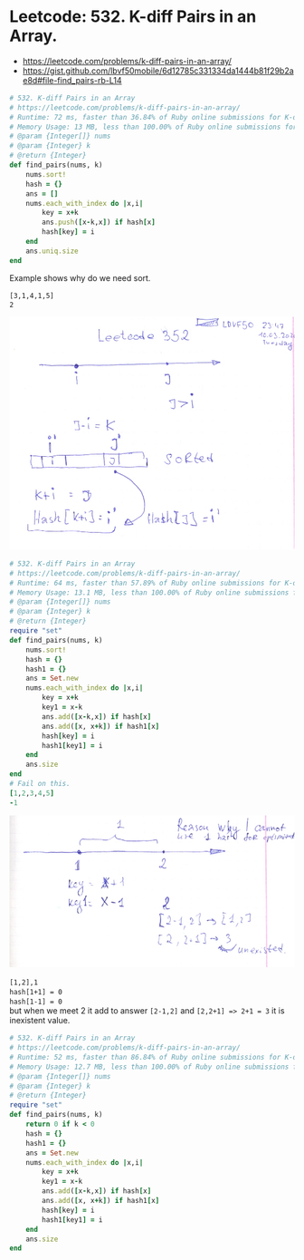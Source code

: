 # Leetcode: 532. K-diff Pairs in an Array.

- https://leetcode.com/problems/k-diff-pairs-in-an-array/
- https://gist.github.com/lbvf50mobile/6d12785c331334da1444b81f29b2ae8d#file-find_pairs-rb-L14

```Ruby
# 532. K-diff Pairs in an Array
# https://leetcode.com/problems/k-diff-pairs-in-an-array/
# Runtime: 72 ms, faster than 36.84% of Ruby online submissions for K-diff Pairs in an Array.
# Memory Usage: 13 MB, less than 100.00% of Ruby online submissions for K-diff Pairs in an Array.
# @param {Integer[]} nums
# @param {Integer} k
# @return {Integer}
def find_pairs(nums, k)
    nums.sort!
    hash = {}
    ans = []
    nums.each_with_index do |x,i|
        key = x+k
        ans.push([x-k,x]) if hash[x]
        hash[key] = i
    end
    ans.uniq.size
end
```
Example shows why do we need sort.
```
[3,1,4,1,5]
2
```
![base solution from small to big](base_solution.png)


```Ruby
# 532. K-diff Pairs in an Array
# https://leetcode.com/problems/k-diff-pairs-in-an-array/
# Runtime: 64 ms, faster than 57.89% of Ruby online submissions for K-diff Pairs in an Array.
# Memory Usage: 13.1 MB, less than 100.00% of Ruby online submissions for K-diff Pairs in an Array.
# @param {Integer[]} nums
# @param {Integer} k
# @return {Integer}
require "set"
def find_pairs(nums, k)
    nums.sort! 
    hash = {}
    hash1 = {}
    ans = Set.new
    nums.each_with_index do |x,i|
        key = x+k
        key1 = x-k
        ans.add([x-k,x]) if hash[x]
        ans.add([x, x+k]) if hash1[x]
        hash[key] = i
        hash1[key1] = i
    end
    ans.size
end
# Fail on this.
[1,2,3,4,5]
-1
```
![reason why I cannot to use 1 hash for small->big and big->small is because I will add inexisted value in the answers](reason.png)

`[1,2],1`  
`hash[1+1] = 0`  
`hash[1-1] = 0`  
but when we meet 2 it add to answer `[2-1,2]` and `[2,2+1] => 2+1 = 3` it is inexistent value. 

```Ruby
# 532. K-diff Pairs in an Array
# https://leetcode.com/problems/k-diff-pairs-in-an-array/
# Runtime: 52 ms, faster than 86.84% of Ruby online submissions for K-diff Pairs in an Array.
# Memory Usage: 12.7 MB, less than 100.00% of Ruby online submissions for K-diff Pairs in an Array.
# @param {Integer[]} nums
# @param {Integer} k
# @return {Integer}
require "set"
def find_pairs(nums, k)
    return 0 if k < 0
    hash = {}
    hash1 = {}
    ans = Set.new
    nums.each_with_index do |x,i|
        key = x+k
        key1 = x-k
        ans.add([x-k,x]) if hash[x]
        ans.add([x, x+k]) if hash1[x]
        hash[key] = i
        hash1[key1] = i
    end
    ans.size
end
```
